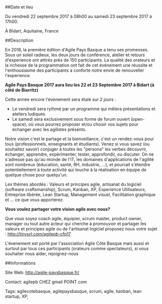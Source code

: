 ##Date et lieu

Du vendredi 22 septembre 2017 à 08h00 au samedi 23 septembre 2017 à 17h00.

À Bidart, Aquitaine, France

##Description

En 2016, la première édition d'Agile Pays Basque a tenu ses promesses.
Sous un soleil radieux, les deux jours de conférence, atelier et retours d'experience ont attirés près de 150 participants.
La qualité des orateurs et la richesse de la programmation ont fait de cet événement une réussite et l'enthousiasme des participants a conforté notre envie de renouveller l'experience.

**Agile Pays Basque 2017 aura lieu les 22 et 23 Septembre 2017 à Bidart (à côté de Biarritz)**

Cette année encore l'évenement sera étalé sur 2 jours :
-   Le vendredi sera rythmé par un programme qui mêlera présentations et ateliers ludiques
-   Le samedi sera exclusivement sous forme de forum ouvert (open-space), où vous pourrez proposer et/ou choisir vos sujets pour échanger avec les agilistes présents.

Notre vision c'est le partage et la bienveillance, c'est un rendez-vous pour tous (professionnels, enseignants et étudiants).
Venez si vous savez (ou souhaitez savoir) conjuger à toutes les "persona" les verbes découvrir, échanger, apprendre, expérimenter, tester, approfondir, ou discuter.
On ne s'adresse pas qu'au monde de l'IT, les domaines d'applications de l'agilité sont nombreux (éducation, santé, RH, industrie, ...), et pourrait s'étendre potentiellement à toute activité qui touche à la réalisation en équipe de quelque chose pour quelqu'un.

Les thèmes abordés : Valeurs et principes agile, artisanat du logiciel (software craftsmanship), Scrum, Kanban, XP, Experience Utilisateurs, Entreprise libérée, Lean Startup, Management visuel, Facilitation graphique et  ... ce que vous apporterez.

**Vous voulez partager votre vision agile avec nous?**

Que vous soyez coach agile, équipier, scrum master, product owner, manager ou tout autre acteur qui cherche à promouvoir et partager les valeurs et principes agile ou de l'artisanat logiciel proposez nous votre sujet : http://tinyurl.com/agilepb-cfp17

L'évenement est porté par l'association Agile Côte Basque mais aussi et surtout par tous ces participants (orateurs comme spectateurs), si vous souhaiter nous aider, rejoignez-nous

##Informations

Site Web: http://agile-paysbasque.fr/

Contact: agilepb CHEZ gmail POINT com

Tags: agilecotebasque, agilepaysbasque, scrum, agile, kanban, lean startup, XP, 
